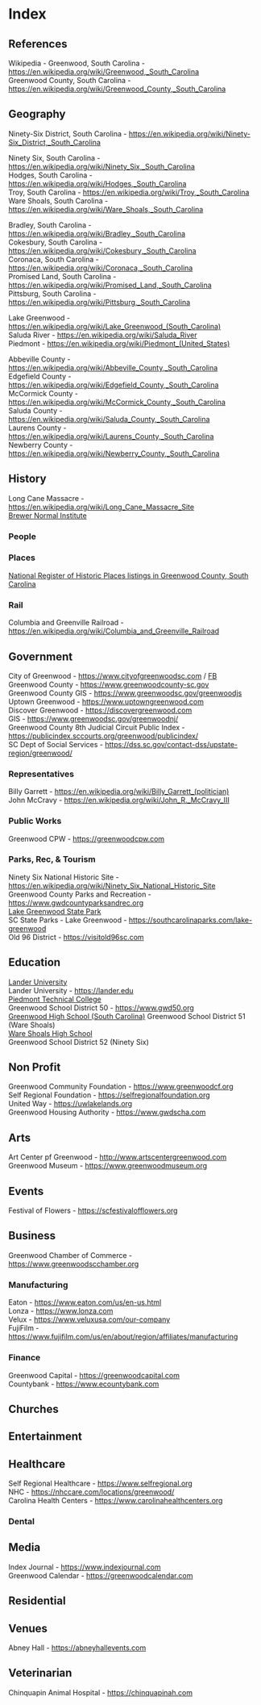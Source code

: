 # Index

## References

Wikipedia - Greenwood, South Carolina - https://en.wikipedia.org/wiki/Greenwood,_South_Carolina  
Greenwood County, South Carolina - https://en.wikipedia.org/wiki/Greenwood_County,_South_Carolina  

## Geography

Ninety-Six District, South Carolina - https://en.wikipedia.org/wiki/Ninety-Six_District,_South_Carolina  

Ninety Six, South Carolina - https://en.wikipedia.org/wiki/Ninety_Six,_South_Carolina  
Hodges, South Carolina - https://en.wikipedia.org/wiki/Hodges,_South_Carolina  
Troy, South Carolina - https://en.wikipedia.org/wiki/Troy,_South_Carolina  
Ware Shoals, South Carolina - https://en.wikipedia.org/wiki/Ware_Shoals,_South_Carolina  

Bradley, South Carolina - https://en.wikipedia.org/wiki/Bradley,_South_Carolina  
Cokesbury, South Carolina - https://en.wikipedia.org/wiki/Cokesbury,_South_Carolina  
Coronaca, South Carolina - https://en.wikipedia.org/wiki/Coronaca,_South_Carolina  
Promised Land, South Carolina - https://en.wikipedia.org/wiki/Promised_Land,_South_Carolina  
Pittsburg, South Carolina - https://en.wikipedia.org/wiki/Pittsburg,_South_Carolina 

Lake Greenwood - https://en.wikipedia.org/wiki/Lake_Greenwood_(South_Carolina)  
Saluda River - https://en.wikipedia.org/wiki/Saluda_River  
Piedmont - https://en.wikipedia.org/wiki/Piedmont_(United_States)  

Abbeville County - https://en.wikipedia.org/wiki/Abbeville_County,_South_Carolina  
Edgefield County - https://en.wikipedia.org/wiki/Edgefield_County,_South_Carolina  
McCormick County - https://en.wikipedia.org/wiki/McCormick_County,_South_Carolina  
Saluda County - https://en.wikipedia.org/wiki/Saluda_County,_South_Carolina  
Laurens County - https://en.wikipedia.org/wiki/Laurens_County,_South_Carolina  
Newberry County - https://en.wikipedia.org/wiki/Newberry_County,_South_Carolina  

## History

Long Cane Massacre - https://en.wikipedia.org/wiki/Long_Cane_Massacre_Site  
[Brewer Normal Institute](https://en.wikipedia.org/wiki/Brewer_Normal_Institute)

### People

### Places

[National Register of Historic Places listings in Greenwood County, South Carolina](https://en.wikipedia.org/wiki/National_Register_of_Historic_Places_listings_in_Greenwood_County,_South_Carolina)

### Rail

Columbia and Greenville Railroad - https://en.wikipedia.org/wiki/Columbia_and_Greenville_Railroad  

## Government

City of Greenwood - https://www.cityofgreenwoodsc.com  / [FB](https://www.facebook.com/cityofgreenwoodsc/)  
Greenwood County - https://www.greenwoodcounty-sc.gov  
Greenwood County GIS - https://www.greenwoodsc.gov/greenwoodjs  
Uptown Greenwood - https://www.uptowngreenwood.com  
Discover Greenwood - https://discovergreenwood.com  
GIS - https://www.greenwoodsc.gov/greenwoodnj/  
Greenwood County 8th Judicial Circuit Public Index - https://publicindex.sccourts.org/greenwood/publicindex/  
SC Dept of Social Services - https://dss.sc.gov/contact-dss/upstate-region/greenwood/  

### Representatives

Billy Garrett - https://en.wikipedia.org/wiki/Billy_Garrett_(politician)  
John McCravy - https://en.wikipedia.org/wiki/John_R._McCravy_III    

### Public Works

Greenwood CPW - https://greenwoodcpw.com  

### Parks, Rec, & Tourism

Ninety Six National Historic Site - https://en.wikipedia.org/wiki/Ninety_Six_National_Historic_Site  
Greenwood County Parks and Recreation - https://www.gwdcountyparksandrec.org  
[Lake Greenwood State Park](https://en.wikipedia.org/wiki/Lake_Greenwood_State_Park)  
SC State Parks - Lake Greenwood - https://southcarolinaparks.com/lake-greenwood  
Old 96 District - https://visitold96sc.com  

## Education

[Lander University](https://en.wikipedia.org/wiki/Lander_University)  
Lander University - https://lander.edu  
[Piedmont Technical College](https://en.wikipedia.org/wiki/Piedmont_Technical_College)  
Greenwood School District 50 - https://www.gwd50.org  
[Greenwood High School \(South Carolina\)](https://en.wikipedia.org/wiki/Greenwood_High_School_(South_Carolina))  
Greenwood School District 51 (Ware Shoals)  
[Ware Shoals High School](https://en.wikipedia.org/wiki/Ware_Shoals_High_School)  
Greenwood School District 52 (Ninety Six)  


## Non Profit

Greenwood Community Foundation - https://www.greenwoodcf.org  
Self Regional Foundation - https://selfregionalfoundation.org  
United Way - https://uwlakelands.org  
Greenwood Housing Authority - https://www.gwdscha.com  

## Arts

Art Center pf Greenwood - http://www.artscentergreenwood.com  
Greenwood Museum - https://www.greenwoodmuseum.org

## Events

Festival of Flowers - https://scfestivalofflowers.org  


## Business

Greenwood Chamber of Commerce - https://www.greenwoodscchamber.org  

### Manufacturing

Eaton - https://www.eaton.com/us/en-us.html  
Lonza - https://www.lonza.com  
Velux - https://www.veluxusa.com/our-company  
FujiFilm - https://www.fujifilm.com/us/en/about/region/affiliates/manufacturing  

### Finance

Greenwood Capital - https://greenwoodcapital.com  
Countybank - https://www.ecountybank.com  

## Churches


## Entertainment

## Healthcare  

Self Regional Healthcare - https://www.selfregional.org  
NHC - https://nhccare.com/locations/greenwood/  
Carolina Health Centers - https://www.carolinahealthcenters.org  

### Dental

## Media

Index Journal - https://www.indexjournal.com  
Greenwood Calendar - https://greenwoodcalendar.com

## Residential

## Venues

Abney Hall - https://abneyhallevents.com

## Veterinarian

Chinquapin Animal Hospital - https://chinquapinah.com
